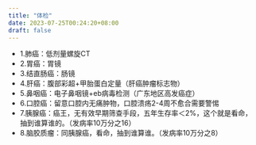 ```yaml
---
title: "体检"
date: 2023-07-25T00:24:20+08:00
draft: false
---
```





* 1.肺癌：低剂量螺旋CT
* 2.胃癌：胃镜
* 3.结直肠癌：肠镜
* 4.肝癌：腹部彩超+甲胎蛋白定量（肝癌肿瘤标志物）
* 5.鼻咽癌：电子鼻咽镜+eb病毒检测（广东地区高发癌症）
* 6.口腔癌：留意口腔内无痛肿物，口腔溃疡2-4周不愈合需要警惕
* 7.胰腺癌：癌王，无有效早期筛查手段，五年生存率＜2%，这个就是看命，抽到谁算谁的。（发病率10万分之16）
* 8.脑胶质瘤：同胰腺癌，看命，抽到谁算谁。（发病率10万分之8）